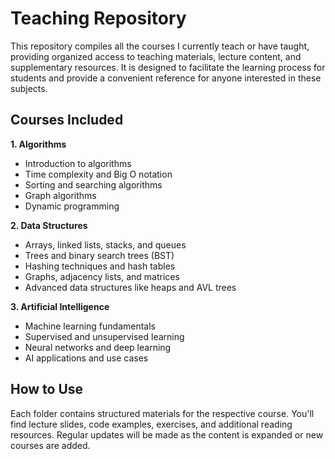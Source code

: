 # Teaching Repository

This repository compiles all the courses I currently teach or have taught, providing organized access to teaching materials, lecture content, and supplementary resources. It is designed to facilitate the learning process for students and provide a convenient reference for anyone interested in these subjects.

## Courses Included
**1. Algorithms**
- Introduction to algorithms
- Time complexity and Big O notation
- Sorting and searching algorithms
- Graph algorithms
- Dynamic programming

**2. Data Structures**
- Arrays, linked lists, stacks, and queues
- Trees and binary search trees (BST)
- Hashing techniques and hash tables
- Graphs, adjacency lists, and matrices
- Advanced data structures like heaps and AVL trees

**3. Artificial Intelligence**
- Machine learning fundamentals
- Supervised and unsupervised learning
- Neural networks and deep learning
- AI applications and use cases

## How to Use
Each folder contains structured materials for the respective course.
You'll find lecture slides, code examples, exercises, and additional reading resources.
Regular updates will be made as the content is expanded or new courses are added.
